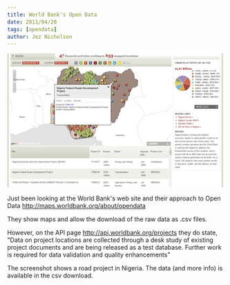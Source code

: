 ```yaml
---
title: World Bank's Open Data
date: 2011/04/20
tags: [opendata]
author: Jez Nicholson
---
```

<div class='p_embed p_image_embed'>
<a href="/media/getfile/files.posterous.com/jnicho02/hterVzwnRjDR1x0xZIbOchvi967n9GjORUDoOSFYmTbClymL3LPuGMDTDjM2/Nigeria.png.scaled.1000.jpg"><img alt="Nigeria" height="309" src="/media/getfile/files.posterous.com/jnicho02/5RC7KZFYZ1m0j2rHeHr2hQTNWC3qzxZzXkXrDuWhxDyRtxIOG2ayy5svE1ZD/Nigeria.png.scaled.500.jpg" width="500" /></a>
</div>

Just been looking at the World Bank's web site and their approach to Open Data <a href="http://maps.worldbank.org/about/opendata">http://maps.worldbank.org/about/opendata</a>

They show maps and allow the download of the raw data as .csv files.

However, on the API page <a href="http://api.worldbank.org/projects">http://api.worldbank.org/projects</a> they do state, "Data on project locations are collected through a desk study of existing project documents and are being released as a test database. Further work is required for data validation and quality enhancements"

The screenshot shows a road project in Nigeria. The data (and more info) is available in the csv download.
